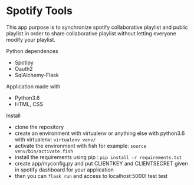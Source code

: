 # Spotify Tools

 This app purpose is to synchronize spotify collaborative playlist and public playlist in order to share collaborative playlist without letting everyone modify your playlist.

Python dependences
- Spotipy
- Oauth2
- SqlAlchemy-Flask


Application made with
- Python3.6
- HTML, CSS

Install

- clone the repository
- create an environment with virtualenv or anything else with python3.6 with virtualenv:
````virtualenv venv/````
- activate the environment with fish for example:
````source venv/bin/activate.fish````
- install the requirements using pip : 
````pip install -r requirements.txt````
- create app/myconfig.py and put CLIENTKEY and CLIENTSECRET given in spotify dashboard for your application
- then you can ````flask run```` and access to localhost:5000!
test
test
